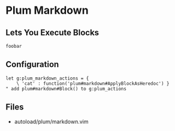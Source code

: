 # Plum Markdown

## Lets You Execute Blocks
```cat
foobar
```

## Configuration
```viml
let g:plum_markdown_actions = { 
    \ 'cat' : function('plum#markdown#ApplyBlockAsHeredoc') }
" add plum#markdown#Block() to g:plum_actions
```

## Files
-   autoload/plum/markdown.vim



